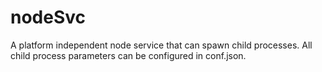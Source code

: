 # nodeSvc

A platform independent node service that can spawn child processes.  All child process parameters can be configured in conf.json.

